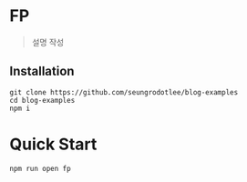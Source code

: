 # FP

> 설명 작성

## Installation

```shell
git clone https://github.com/seungrodotlee/blog-examples
cd blog-examples
npm i
```

# Quick Start

```shell
npm run open fp
```
